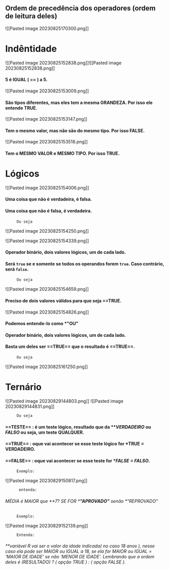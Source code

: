
## Ordem de precedência dos operadores (ordem de leitura deles)

![[Pasted image 20230825170300.png]]

#                                     Indêntidade
![[Pasted image 20230825152838.png]]![[Pasted image 20230825152838.png]]
#### 5 é IGUAL ( == ) a 5.

![[Pasted image 20230825153009.png]]

#### São tipos diferentes, mas eles tem a mesma GRANDEZA. Por isso ele entende TRUE.


![[Pasted image 20230825153147.png]]

#### Tem o mesmo valor, mas não são do mesmo tipo. Por isso FALSE.

![[Pasted image 20230825153518.png]]

#### Tem o MESMO VALOR  e MESMO TIPO. Por isso TRUE.

#                                         Lógicos

![[Pasted image 20230825154006.png]]

#### Uma coisa que não é verdadeira, é falsa.
#### Uma coisa que não é falsa, é verdadeira.

         Ou seja

![[Pasted image 20230825154250.png]]


![[Pasted image 20230825154339.png]]

#### Operador binário, dois valores lógicos, um de cada lado.
#### Será `true` se e somente se todos os operandos forem `true`. Caso contrário, será `false`.

         Ou seja

![[Pasted image 20230825154659.png]]

#### Preciso de dois valores válidos para que seja ==TRUE.

![[Pasted image 20230825154826.png]]

#### Podemos entende-lo como ***"OU"**
#### Operador binário, dois valores lógicos, um de cada lado.

#### Basta um deles ser ==TRUE== que o resultado é ==TRUE==.
 
         Ou seja

![[Pasted image 20230825161250.png]]

#                                         Ternário

![[Pasted image 20230829144803.png]]
 ![[Pasted image 20230829144831.png]]
 
         Ou seja  
 
#### ==TESTE== : é um teste lógico, resultado que da ***VERDADEIRO* ou *FALSO* ou seja, um teste QUALQUER.
#### ==TRUE== : oque vai acontecer se esse teste lógico for ***TRUE = VERDADEIRO.**
#### ==FALSE== : oque vai acontecer se esse teste for **FALSE = FALSO*.

         Exemplo:

![[Pasted image 20230829150817.png]]

          entenda:

###### MÉDIA é MAIOR que ***7*? SE FOR ***"APROVADO"** senão **"REPROVADO"*

         Exemplo:

![[Pasted image 20230829152139.png]]

         Entenda: 

###### ***variável R* vai ser o valor da idade indicada( no caso 18 anos ), nesse caso ela pode ser *MAIOR* ou *IGUAL* a 18, se ela for *MAIOR* ou *IGUAL* = 'MAIOR DE IDADE' se não 'MENOR DE IDADE'.  Lembrando que a ordem deles é (RESULTADO) ? ( opção TRUE ) : ( opção FALSE ).




